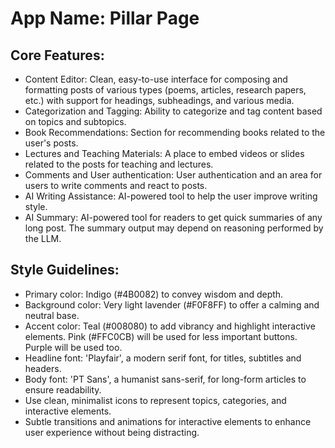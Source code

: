 # **App Name**: Pillar Page

## Core Features:

- Content Editor: Clean, easy-to-use interface for composing and formatting posts of various types (poems, articles, research papers, etc.) with support for headings, subheadings, and various media.
- Categorization and Tagging: Ability to categorize and tag content based on topics and subtopics.
- Book Recommendations: Section for recommending books related to the user's posts.
- Lectures and Teaching Materials: A place to embed videos or slides related to the posts for teaching and lectures.
- Comments and User authentication: User authentication and an area for users to write comments and react to posts.
- AI Writing Assistance: AI-powered tool to help the user improve writing style.
- AI Summary: AI-powered tool for readers to get quick summaries of any long post. The summary output may depend on reasoning performed by the LLM.

## Style Guidelines:

- Primary color: Indigo (#4B0082) to convey wisdom and depth.
- Background color: Very light lavender (#F0F8FF) to offer a calming and neutral base.
- Accent color: Teal (#008080) to add vibrancy and highlight interactive elements. Pink (#FFC0CB) will be used for less important buttons. Purple will be used too.
- Headline font: 'Playfair', a modern serif font, for titles, subtitles and headers.
- Body font: 'PT Sans', a humanist sans-serif, for long-form articles to ensure readability.
- Use clean, minimalist icons to represent topics, categories, and interactive elements.
- Subtle transitions and animations for interactive elements to enhance user experience without being distracting.